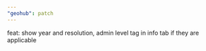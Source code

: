 ```yaml
---
"geohub": patch
---
```


feat: show year and resolution, admin level tag in info tab if they are applicable
